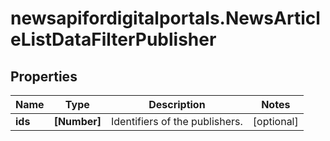 # newsapifordigitalportals.NewsArticleListDataFilterPublisher

## Properties

Name | Type | Description | Notes
------------ | ------------- | ------------- | -------------
**ids** | **[Number]** | Identifiers of the publishers. | [optional] 


